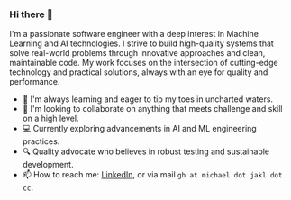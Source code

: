 ### Hi there 👋

I'm a passionate software engineer with a deep interest in Machine Learning and
AI technologies. I strive to build high-quality systems that solve real-world
problems through innovative approaches and clean, maintainable code. My work
focuses on the intersection of cutting-edge technology and practical solutions,
always with an eye for quality and performance.

- 🌱 I'm always learning and eager to tip my toes in uncharted waters.
- 👯 I'm looking to collaborate on anything that meets challenge and skill on a high level.
- 💻 Currently exploring advancements in AI and ML engineering practices.
- 🔍 Quality advocate who believes in robust testing and sustainable development.
- 📫 How to reach me: [LinkedIn](https://www.linkedin.com/in/michael-jakl-90a67194/), or via mail `gh at michael dot jakl dot cc`.
